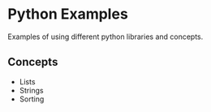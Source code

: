 # Python Examples

Examples of using different python libraries and concepts.

## Concepts

- Lists
- Strings
- Sorting
